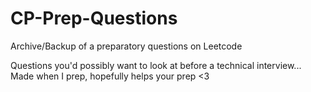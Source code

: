 # CP-Prep-Questions
Archive/Backup of a preparatory questions on Leetcode


Questions you'd possibly want to look at before a technical interview...
Made when I prep, hopefully helps your prep <3

